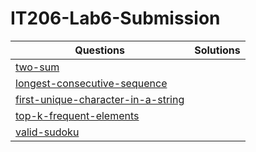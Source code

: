 
# IT206-Lab6-Submission

| Questions                                                                                            | Solutions   |
|------------------------------------------------------------------------------------------------------|-------------|
|[two-sum](https://leetcode.com/problems/two-sum)                                                      |             |
|[longest-consecutive-sequence](https://leetcode.com/problems/longest-consecutive-sequence)            |             |
|[first-unique-character-in-a-string](https://leetcode.com/problems/first-unique-character-in-a-string)|             |
|[top-k-frequent-elements](https://leetcode.com/problems/top-k-frequent-elements)                      |             |
|[valid-sudoku](https://leetcode.com/problems/valid-sudoku)                                            |             |
